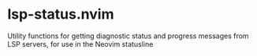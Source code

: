 # lsp-status.nvim
Utility functions for getting diagnostic status and progress messages from LSP servers, for use in the Neovim statusline
